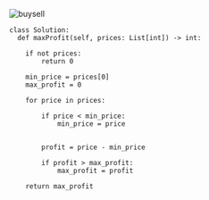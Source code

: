 ![buysell](https://github.com/user-attachments/assets/54103575-e6d9-468a-b230-13ff5442ddde)


    class Solution:
      def maxProfit(self, prices: List[int]) -> int:
        
        if not prices:
            return 0
        
        min_price = prices[0]
        max_profit = 0

        for price in prices:

            if price < min_price:
                min_price = price
            

            profit = price - min_price

            if profit > max_profit:
                max_profit = profit
        
        return max_profit
